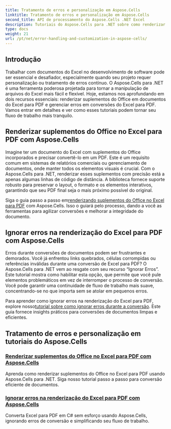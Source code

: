 ```yaml
---
title: Tratamento de erros e personalização em Aspose.Cells
linktitle: Tratamento de erros e personalização em Aspose.Cells
second_title: API de processamento do Aspose.Cells .NET Excel
description: Tutoriais do Aspose.Cells para .NET sobre como renderizar suplementos do Office no Excel para PDF e ignorar erros durante a conversão do Excel para PDF. Simplifique suas tarefas de documentos.
type: docs
weight: 21
url: /pt/net/error-handling-and-customization-in-aspose-cells/
---
```

## Introdução

Trabalhar com documentos do Excel no desenvolvimento de software pode ser essencial e desafiador, especialmente quando seu projeto requer personalização ou tratamento de erros contínuo. O Aspose.Cells para .NET é uma ferramenta poderosa projetada para tornar a manipulação de arquivos do Excel mais fácil e flexível. Hoje, estamos nos aprofundando em dois recursos essenciais: renderizar suplementos do Office em documentos do Excel para PDF e gerenciar erros em conversões do Excel para PDF. Vamos entrar em detalhes e ver como esses tutoriais podem tornar seu fluxo de trabalho mais tranquilo.

## Renderizar suplementos do Office no Excel para PDF com Aspose.Cells

Imagine ter um documento do Excel com suplementos do Office incorporados e precisar convertê-lo em um PDF. Este é um requisito comum em sistemas de relatórios comerciais ou gerenciamento de documentos, onde manter todos os elementos visuais é crucial. Com o Aspose.Cells para .NET, renderizar esses suplementos com precisão está a apenas algumas linhas de código de distância. A biblioteca fornece suporte robusto para preservar o layout, o formato e os elementos interativos, garantindo que seu PDF final seja o mais próximo possível do original.

 Siga o guia passo a passo em[renderizando suplementos do Office no Excel para PDF](./render-office-add-ins/) com Aspose.Cells. Isso o guiará pelo processo, dando a você as ferramentas para agilizar conversões e melhorar a integridade do documento. 

## Ignorar erros na renderização do Excel para PDF com Aspose.Cells

Erros durante conversões de documentos podem ser frustrantes e demorados. Você já enfrentou links quebrados, células corrompidas ou referências inválidas durante uma conversão de Excel para PDF? O Aspose.Cells para .NET vem ao resgate com seu recurso “Ignorar Erros”. Este tutorial mostra como habilitar esta opção, que permite que você pule elementos problemáticos em vez de interromper o processo de conversão. Você pode garantir uma continuidade de fluxo de trabalho mais suave, concentrando-se no que importa sem se atolar em pequenos erros.

 Para aprender como ignorar erros na renderização do Excel para PDF, explore nosso[tutorial sobre como ignorar erros durante a conversão](./ignore-errors-while-rendering/). Este guia fornece insights práticos para conversões de documentos limpas e eficientes.

## Tratamento de erros e personalização em tutoriais do Aspose.Cells
### [Renderizar suplementos do Office no Excel para PDF com Aspose.Cells](./render-office-add-ins/)
Aprenda como renderizar suplementos do Office no Excel para PDF usando Aspose.Cells para .NET. Siga nosso tutorial passo a passo para conversão eficiente de documentos.
### [Ignorar erros na renderização do Excel para PDF com Aspose.Cells](./ignore-errors-while-rendering/)
Converta Excel para PDF em C# sem esforço usando Aspose.Cells, ignorando erros de conversão e simplificando seu fluxo de trabalho.